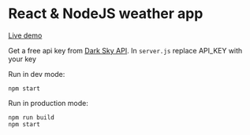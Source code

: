 # React & NodeJS weather app

[Live demo](http://cpweather.herokuapp.com)

Get a free api key from [Dark Sky API](https://darksky.net/dev/).
In `server.js` replace API_KEY with your key

Run in dev mode:
```
npm start
```

Run in production mode:
```
npm run build
npm start
```
